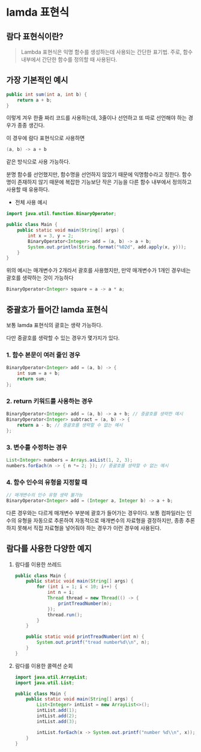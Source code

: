 # lamda 표현식

## 람다 표현식이란?

> Lambda 표현식은 익명 함수를 생성하는데 사용되는 간단한 표기법. 주로, 함수 내부에서 간단한 함수를 정의할 때 사용된다.

## 가장 기본적인 예시

```java
public int sum(int a, int b) {
    return a + b;
}
```

이렇게 겨우 한줄 짜리 코드를 사용하는데, 3줄이나 선언하고 또 따로 선언해야 하는 경우가 종종 생긴다.

이 경우에 람다 표현식으로 사용하면

```java
(a, b) -> a + b
```

같은 방식으로 사용 가능하다.

분명 함수를 선언했지만, 함수명을 선언하지 않았기 때문에 익명함수라고 칭한다. 함수명이 존재하지 않기 때문에 복잡한 기능보단 작은 기능을 다른 함수 내부에서 정의하고 사용할 때 유용하다.

- 전체 사용 예시

```java
import java.util.function.BinaryOperator;

public class Main {
    public static void main(String[] args) {
        int x = 3, y = 2;
        BinaryOperator<Integer> add = (a, b) -> a + b;
        System.out.println(String.format("%02d", add.apply(x, y)));
    }
}
```

위의 예시는 매개변수가 2개라서 괄호를 사용했지만, 만약 매개변수가 1개인 경우네는 괄호를 생략하는 것이 가능하다

```java
BinaryOperator<Integer> square = a -> a * a;
```

## 중괄호가 들어간 lamda 표현식

보통 lamda 표현식의 괄호는 생략 가능하다.

다만 중괄호를 생략할 수 있는 경우가 몇가지가 있다.

### 1. 함수 본문이 여러 줄인 경우

```java
BinaryOperator<Integer> add = (a, b) -> {
    int sum = a + b;
    return sum;
};
```

### 2. return 키워드를 사용하는 경우

```java
BinaryOperator<Integer> add = (a, b) -> a + b; // 중괄호를 생략한 예시
BinaryOperator<Integer> subtract = (a, b) -> {
    return a - b; // 중괄호를 생략할 수 없는 예시
};
```

### 3. 변수를 수정하는 경우

```java
List<Integer> numbers = Arrays.asList(1, 2, 3);
numbers.forEach(n -> { n *= 2; }); // 중괄호를 생략할 수 없는 예시
```

### 4. 함수 인수의 유형을 지정할 때

```java
// 매개변수의 인수 유형 생략 불가능
BinaryOperator<Integer> add = (Integer a, Integer b) -> a + b; 
```

다른 경우와는 다르게 매개변수 부분에 괄호가 들어가는 경우이다. 보통 컴파일러는 인수의 유형을 자동으로 추론하여 자동적으로 매개변수의 자료형을 결정하지만, 종종 추론하지 못해서 직접 자료형을 넣어줘야 하는 경우가 이런 경우에 사용된다.

## 람다를 사용한 다양한 예지

1. 람다를 이용한 쓰레드

   ```java
   public class Main {
       public static void main(String[] args) {
           for (int i = 1; i < 10; i++) {
               int n = i;
               Thread thread = new Thread(() -> {
                   printTreadNumber(n);
               });
               thread.run();
           }
       }
   
       public static void printTreadNumber(int n) {
           System.out.printf("tread number%d\\n", n);
       }
   }
   ```

2. 람다를 이용한 콜렉션 순회

   ```java
   import java.util.ArrayList;
   import java.util.List;
   
   public class Main {
       public static void main(String[] args) {
           List<Integer> intList = new ArrayList<>();
           intList.add(1);
           intList.add(2);
           intList.add(3);
   
           intList.forEach(x -> System.out.printf("number %d\\n", x));
       }
   }
   ```